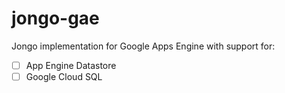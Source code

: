 # jongo-gae

Jongo implementation for Google Apps Engine with support for:

- [ ] App Engine Datastore
- [ ] Google Cloud SQL
